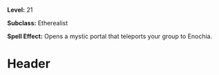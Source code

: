 <!-- TITLE: Spell: Ether Gate Enochia -->
<!-- SUBTITLE:  -->

**Level:** 21

**Subclass:** Etherealist

**Spell Effect:** Opens a mystic portal that teleports your group to Enochia.

# Header